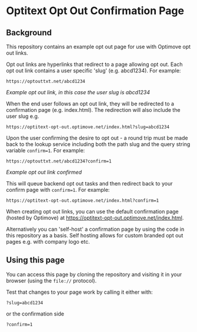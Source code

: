 # Optitext Opt Out Confirmation Page

## Background

This repository contains an example opt out page for use with Optimove opt out links.

Opt out links are hyperlinks that redirect to a page allowing opt out. Each opt out link contains a user specific 'slug' (e.g. abcd1234). For example:

```
https://optouttxt.net/abcd1234
```
_Example opt out link, in this case the user slug is abcd1234_

When the end user follows an opt out link, they will be redirected to a confirmation page (e.g. index.html).  The redirection will also include the user slug e.g.

```
https://optitext-opt-out.optimove.net/index.html?slug=abcd1234
```

Upon the user confirming the desire to opt out - a round trip must be made back to the lookup service including both the path slug and the query string variable `confirm=1`.  For example:

```
https://optouttxt.net/abcd1234?confirm=1
```
_Example opt out link confirmed_

This will queue backend opt out tasks and then redirect back to your confirm page with `confirm=1`. For example:

```
https://optitext-opt-out.optimove.net/index.html?confirm=1
```

When creating opt out links, you can use the default confirmation page (hosted by Optimove) at https://optitext-opt-out.optimove.net/index.html.

Alternatively you can 'self-host' a confirmation page by using the code in this repository as a basis. Self hosting allows for custom branded opt out pages e.g. with company logo etc.

## Using this page

You can access this page by cloning the repository and visiting it in your browser (using the `file://` protocol).

Test that changes to your page work by calling it either with:

```
?slug=abcd1234
```

or the confirmation side

```
?confirm=1
```

